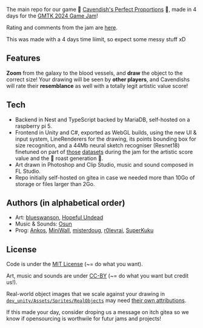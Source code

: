 The main repo for our game 🍌 [Cavendish's Perfect Proportions](https://r0levrai.itch.io/cavendishs-perfect-proportions) 🍌, made in 4 days for the [GMTK 2024 Game Jam](https://itch.io/jam/gmtk-2024)!

Rating and comments from the jam are [here](https://itch.io/jam/gmtk-2024/rate/2901708).

This was made with a 4 days time liimit, so expect some messy stuff xD

## Features

**Zoom** from the galaxy to the blood vessels, and **draw** the object to the correct size! Your drawing will be seen by **other players**, and Cavendishs will rate their **resemblance** as well with a totally legit artistic value score!

## Tech

- Backend in Nest and TypeScript backed by MariaDB, self-hosted on a raspberry pi 5.
- Frontend in Unity and C#, exported as WebGL builds, using the new UI & input system, LineRenderers for the drawing, its points bounding box for size recognition, and a 44Mb neural sketch recogniser (Resnet18) finetuned on part of [those](https://quickdraw.withgoogle.com/data/) [datasets](https://cybertron.cg.tu-berlin.de/eitz/projects/classifysketch/) during the jam for the artistic score value and the 🍌 roast generation 🍌.
- Art drawn in Photoshop and Clip Studio, music and sound composed in FL Studio.
- Repo initially self-hosted on gitea in case we needed more than 10Go of storage or files larger than 2Go.

## Authors (in alphabetical order)

- Art: [blueswanson](https://blueswanson.tumblr.com/), [Hopeful Undead](https://hopeful-undead.itch.io/)
- Music & Sounds: [Osun](https://osun.itch.io/)
- Prog: [Ankos](https://ansoko.itch.io/), [MiniWall](https://miniwall.itch.io/), [misterdoug](https://misterdoug.itch.io/), [r0levrai](https://r0levrai.itch.io/), [SuperKuku](https://superkuku.itch.io/)

## License

Code is under the [MIT License](https://opensource.org/license/mit) (~= do what you want).

Art, music and sounds are under [CC-BY](https://creativecommons.org/licenses/by/4.0/) (~= do what you want but credit us!).

Real-world object images that we scale against your drawing in [`dev_unity/Assets/Sprites/RealObjects`](./dev_unity/Assets/Sprites/RealObjects) may need [their own attributions](./objects_attributions).

If this made your day, consider droping us a message on itch gitea so we know if opensourcing is worthwile for futur jams and projects!